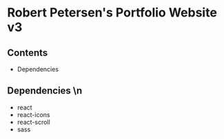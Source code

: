# Robert Petersen's Portfolio Website v3
## Contents
- Dependencies

## Dependencies \n
- react
- react-icons
- react-scroll
- sass
